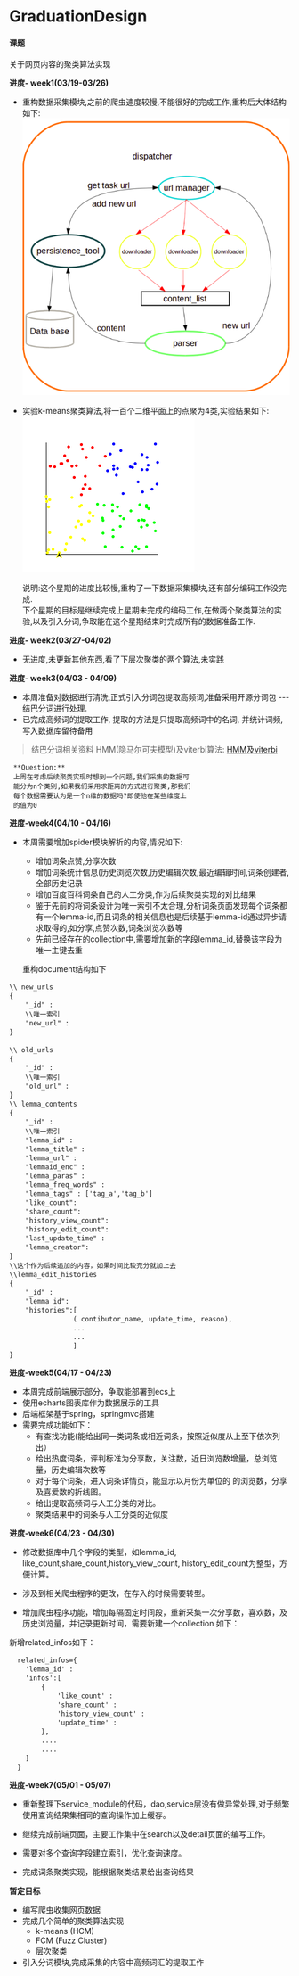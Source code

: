 # GraduationDesign
#### 课题
关于网页内容的聚类算法实现

**进度- week1(03/19-03/26)**

-  重构数据采集模块,之前的爬虫速度较慢,不能很好的完成工作,重构后大体结构如下:  
![baike_spider_frame](./img/baike_spider_frame.png)
- 实验k-means聚类算法,将一百个二维平面上的点聚为4类,实验结果如下:  
![k-means_result_show](./img/k-means_result.png)

    说明:这个星期的进度比较慢,重构了一下数据采集模块,还有部分编码工作没完成.   
    下个星期的目标是继续完成上星期未完成的编码工作,在做两个聚类算法的实验,以及引入分词,争取能在这个星期结束时完成所有的数据准备工作.

**进度- week2(03/27-04/02)** 

-  无进度,未更新其他东西,看了下层次聚类的两个算法,未实践

**进度- week3(04/03 - 04/09)**

- 本周准备对数据进行清洗,正式引入分词包提取高频词,准备采用开源分词包 --- [结巴分词](https://github.com/fxsjy/jieba)进行处理.
- 已完成高频词的提取工作, 提取的方法是只提取高频词中的名词, 并统计词频,写入数据库留待备用

> 结巴分词相关资料
HMM(隐马尔可夫模型)及viterbi算法:
[HMM及viterbi](http://www.cnblogs.com/skyme/p/4651331.html)


     **Question:**
     上周在考虑后续聚类实现时想到一个问题,我们采集的数据可  
     能分为n个类别,如果我们采用求距离的方式进行聚类,那我们  
     每个数据需要认为是一个n维的数据吗?即使他在某些维度上  
     的值为0

**进度-week4(04/10 - 04/16)**

- 本周需要增加spider模块解析的内容,情况如下:
    - 增加词条点赞,分享次数
    - 增加词条统计信息(历史浏览次数,历史编辑次数,最近编辑时间,词条创建者,全部历史记录
    - 增加百度百科词条自己的人工分类,作为后续聚类实现的对比结果
    - 鉴于先前的将词条设计为唯一索引不太合理,分析词条页面发现每个词条都有一个lemma-id,而且词条的相关信息也是后续基于lemma-id通过异步请求取得的,如分享,点赞次数,词条浏览次数等
    - 先前已经存在的collection中,需要增加新的字段lemma_id,替换该字段为唯一主键去重
  
  重构document结构如下
```
\\ new_urls
{
	"_id" :
	\\唯一索引
	"new_url" : 
}

\\ old_urls
{	
	"_id" :
	\\唯一索引
	"old_url" : 
}
\\ lemma_contents
{	
	"_id" : 
	\\唯一索引
	"lemma_id" :
	"lemma_title" :
	"lemma_url" : 
	"lemmaid_enc" :
	"lemma_paras" :
	"lemma_freq_words" :
	"lemma_tags" : ['tag_a','tag_b']
	"like_count":
	"share_count":
	"history_view_count":
	"history_edit_count":	
	"last_update_time" :
	"lemma_creator":
}
\\这个作为后续追加的内容，如果时间比较充分就加上去
\\lemma_edit_histories
{
	"_id" : 
	"lemma_id":
	"histories":[
				( contibutor_name, update_time, reason),
				...
				...
				] 
}
```
    
**进度-week5(04/17 - 04/23)**

- 本周完成前端展示部分，争取能部署到ecs上
- 使用echarts图表库作为数据展示的工具
- 后端框架基于spring，springmvc搭建
- 需要完成功能如下：
    - 有查找功能(能给出同一类词条或相近词条，按照近似度从上至下依次列出）
    - 给出热度词条，评判标准为分享数，关注数，近日浏览数增量，总浏览量，历史编辑次数等
    - 对于每个词条，进入词条详情页，能显示以月份为单位的
   的浏览数，分享及喜爱数的折线图。
    - 给出提取高频词与人工分类的对比。
    - 聚类结果中的词条与人工分类的近似度
    
    
**进度-week6(04/23 - 04/30)**

  - 修改数据库中几个字段的类型，如lemma_id, like_count,share_count,history_view_count,
  history_edit_count为整型，方便计算。
  
  - 涉及到相关爬虫程序的更改，在存入的时候需要转型。
  
  - 增加爬虫程序功能，增加每隔固定时间段，重新采集一次分享数，喜欢数，及历史浏览量，并记录更新时间，需要新建一个collection 如下：
  
  
新增related_infos如下：
```
  related_infos={
  	'lemma_id' : 
  	'infos':[
  		{
  			'like_count' :
  			'share_count' :
  			'history_view_count' :
  			'update_time' : 
  		},
  		....
  		....
  	]
  }
```

    
**进度-week7(05/01 - 05/07)**

- 重新整理下service_module的代码，dao,service层没有做异常处理,对于频繁使用查询结果集相同的查询操作加上缓存。
- 继续完成前端页面，主要工作集中在search以及detail页面的编写工作。

- 需要对多个查询字段建立索引，优化查询速度。

- 完成词条聚类实现，能根据聚类结果给出查询结果
  
  

**暂定目标**

- 编写爬虫收集网页数据
- 完成几个简单的聚类算法实现
    - k-means (HCM)
    - FCM (Fuzz Cluster)
    - 层次聚类
- 引入分词模块,完成采集的内容中高频词汇的提取工作
 
     
